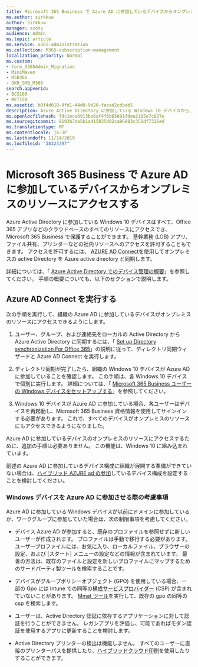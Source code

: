 ```yaml
---
title: Microsoft 365 Business で Azure AD に参加しているデバイスからオンプレミスのリソースにアクセスする
ms.author: sirkkuw
author: Sirkkuw
manager: scotv
audience: Admin
ms.topic: article
ms.service: o365-administration
ms.collection: M365-subscription-management
localization_priority: Normal
ms.custom:
- Core_O365Admin_Migration
- MiniMaven
- MSB365
- OKR_SMB_M365
search.appverid:
- BCS160
- MET150
ms.assetid: b0f4d010-9fd1-44d0-9d20-fabad2cdbab5
description: Azure Active Directory に参加している Windows 10 デバイスから、基幹業務アプリケーション、ファイル共有、プリンターなどのオンプレミスのリソースにアクセスする方法について説明します。
ms.openlocfilehash: fdc1eca6913ba6af4f6b65691fdee2165e7c827e
ms.sourcegitcommit: 8193b7da5b1a415835d02ca96883c351df7326ed
ms.translationtype: MT
ms.contentlocale: ja-JP
ms.lasthandoff: 11/14/2019
ms.locfileid: "38323397"
---
```

# <a name="access-on-premises-resources-from-an-azure-ad-joined-device-in-microsoft-365-business"></a>Microsoft 365 Business で Azure AD に参加しているデバイスからオンプレミスのリソースにアクセスする

Azure Active Directory に参加している Windows 10 デバイスはすべて、Office 365 アプリなどのクラウドベースのすべてのリソースにアクセスでき、Microsoft 365 Business で保護することができます。 基幹業務 (LOB) アプリ、ファイル共有、プリンターなどの社内リソースへのアクセスを許可することもできます。 アクセスを許可するには、 [AZURE AD Connect](https://docs.microsoft.com/azure/active-directory/connect/active-directory-aadconnect)を使用してオンプレミスの active Directory を Azure active directory と同期します。 

詳細については、「 [Azure Active Directory でのデバイス管理の概要](https://docs.microsoft.com/azure/active-directory/device-management-introduction)」を参照してください。
手順の概要についても、以下のセクションで説明します。

## <a name="run-azure-ad-connect"></a>Azure AD Connect を実行する

次の手順を実行して、組織の Azure AD に参加しているデバイスがオンプレミスのリソースにアクセスできるようにします。
  
1. ユーザー、グループ、および連絡先をローカルの Active Directory から Azure Active Directory に同期するには、「 [Set up Directory synchronization For Office 365](https://support.office.com/article/1b3b5318-6977-42ed-b5c7-96fa74b08846)」の説明に従って、ディレクトリ同期ウィザードと Azure AD Connect を実行します。
    
2. ディレクトリ同期が完了したら、組織の Windows 10 デバイスが Azure AD に参加していることを確認します。 この手順は、各 Windows 10 デバイスで個別に実行します。 詳細については、「 [Microsoft 365 Business ユーザーの Windows デバイスをセットアップする](set-up-windows-devices.md)」を参照してください。 
    
3. Windows 10 デバイスが Azure AD に参加している場合、各ユーザーはデバイスを再起動し、Microsoft 365 Business 資格情報を使用してサインインする必要があります。 これで、すべてのデバイスがオンプレミスのリソースにもアクセスできるようになりました。
    
Azure AD に参加しているデバイスのオンプレミスのリソースにアクセスするために、追加の手順は必要ありません。 この機能は、Windows 10 に組み込まれています。 
  
前述の Azure AD に参加しているデバイス構成に組織が展開する準備ができていない場合は、[ハイブリッド AZURE ad の参加](manage-windows-devices.md)しているデバイス構成を設定することを検討してください。
  
### <a name="considerations-when-you-join-windows-devices-to-azure-ad"></a>Windows デバイスを Azure AD に参加させる際の考慮事項

Azure AD に参加している Windows デバイスが以前にドメインに参加しているか、ワークグループに参加していた場合は、次の制限事項を考慮してください。
  
- デバイス Azure AD が参加すると、既存のプロファイルを参照せずに新しいユーザーが作成されます。 プロファイルは手動で移行する必要があります。 ユーザープロファイルには、お気に入り、ローカルファイル、ブラウザーの設定、および [スタート] メニューの設定などの情報が含まれています。 最善の方法は、既存のファイルと設定を新しいプロファイルにマップするためのサードパーティ製ツールを検索することです。

- デバイスがグループポリシーオブジェクト (GPO) を使用している場合、一部の Gpo には Intune での同等の[構成サービスプロバイダー](https://docs.microsoft.com/windows/configuration/provisioning-packages/how-it-pros-can-use-configuration-service-providers) (CSP) が含まれていないことがあります。 [Mmat ツール](https://www.microsoft.com/download/details.aspx?id=45520)を実行して、既存の gpo の同等の csp を検索します。

- ユーザーは、Active Directory 認証に依存するアプリケーションに対して認証を行うことができません。 レガシアプリを評価し、可能であればモダン認証を使用するアプリに更新することを検討します。

- Active Directory プリンターの検出は機能しません。 すべてのユーザーに直接のプリンターパスを提供したり、[ハイブリッドクラウド印刷](https://docs.microsoft.com/windows-server/administration/hybrid-cloud-print/hybrid-cloud-print-deploy)を使用したりすることができます。

